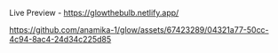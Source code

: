 Live Preview - https://glowthebulb.netlify.app/

https://github.com/anamika-1/glow/assets/67423289/04321a77-50cc-4c94-8ac4-24d34c225d85
